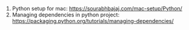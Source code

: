 1. Python setup for mac: https://sourabhbajaj.com/mac-setup/Python/ 
2. Managing dependencies in python project: https://packaging.python.org/tutorials/managing-dependencies/ 
